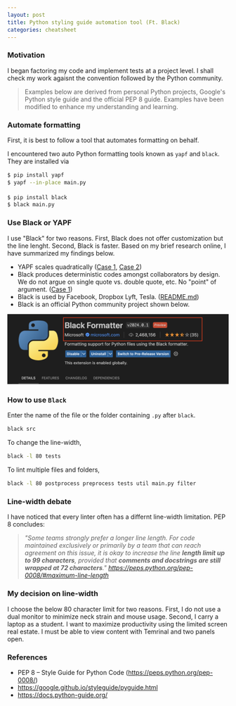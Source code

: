 ```yaml
---
layout: post
title: Python styling guide automation tool (Ft. Black)
categories: cheatsheet
---
```


### Motivation

I began factoring my code and implement tests at a project level. I shall check my work agaisnt the convention followed by the Python community.

> Examples below are derived from personal Python projects, Google's Python style guide and the official PEP 8 guide. Examples have been modified to enhance my understanding and learning.

### Automate formatting

First, it is best to follow a tool that automates formatting on behalf.

I encountered two auto Python formatting tools known as `yapf` and `black`. They are installed via

```bash
$ pip install yapf
$ yapf --in-place main.py

$ pip install black
$ black main.py
```

### Use Black or YAPF

I use "Black" for two reasons. First, Black does not offer customization but the line lenght. Second, Black is faster. Based on my brief research online, I have summarized my findings below.

- YAPF scales quadratically ([Case 1](https://github.com/google/yapf/issues/39), [Case 2](https://github.com/google/yapf/issues/264))
- Black produces deterministic codes amongst collaborators by design. We do not argue on single quote vs. double quote, etc. No "point" of argument. ([Case 1](https://www.reddit.com/r/Python/comments/sidqze/black_vs_yapf_vs/?rdt=61802))
- Black is used by Facebook, Dropbox Lyft, Tesla. ([README.md](https://github.com/psf/black?tab=readme-ov-file))
- Black is an official Python community project shown below.

![Black Python VS Code](/files/blog/2024-03-11-python-styling-guide/1.png)

### How to use `Black`

Enter the name of the file or the folder containing `.py` after `black`.

```bash
black src
```



To change the line-width,

```bash
black -l 80 tests
```

To lint multiple files and folders,

```bash
black -l 80 postprocess preprocess tests util main.py filter
```


### Line-width debate

I have noticed that every linter often has a differnt line-width limitation. PEP 8 concludes:

> *"Some teams strongly prefer a longer line length. For code maintained exclusively or primarily by a team that can reach agreement on this issue, it is okay to increase the line **length limit up to 99 characters**, provided that **comments and docstrings are still wrapped at 72 characters**." https://peps.python.org/pep-0008/#maximum-line-length*

### My decision on line-width

I choose the below 80 character limit for two reasons. First, I do not use a dual monitor to minimize neck strain and mouse usage. Second, I carry a laptop as a student. I want to maximize productivity using the limited screen real estate. I must be able to view content with Temrinal and two panels open.

### References

- PEP 8 – Style Guide for Python Code (https://peps.python.org/pep-0008/)
- https://google.github.io/styleguide/pyguide.html
- https://docs.python-guide.org/